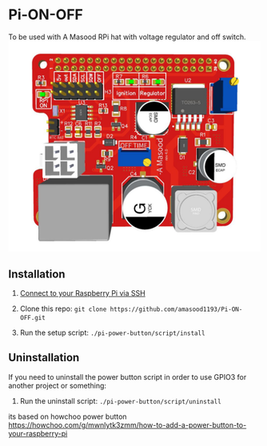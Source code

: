 # Pi-ON-OFF

To be used with A Masood RPi hat with voltage regulator and off switch. 
![alt text](https://github.com/amasood1193/Pi-ON-OFF/blob/a18c09cdac50ed2dc378e00803262690a7ac80a0/RPI%20HAT.JPG)

## Installation

1. [Connect to your Raspberry Pi via SSH](https://www.raspberrypi.org/documentation/remote-access/ssh/)

2. Clone this repo: `git clone https://github.com/amasood1193/Pi-ON-OFF.git`
3. Run the setup script: `./pi-power-button/script/install`

## Uninstallation

If you need to uninstall the power button script in order to use GPIO3 for another project or something:

1. Run the uninstall script: `./pi-power-button/script/uninstall`



its based on howchoo power button
https://howchoo.com/g/mwnlytk3zmm/how-to-add-a-power-button-to-your-raspberry-pi
